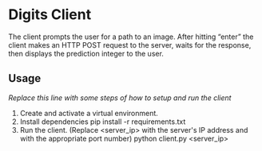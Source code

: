 # Digits Client

The client prompts the user for a path to an image. After hitting “enter” the client makes an HTTP POST request to the server, waits for the response, then displays the prediction integer to the user. 

## Usage

*Replace this line with some steps of how to setup and run the client*
1. Create and activate a virtual environment.
2. Install dependencies
pip install -r requirements.txt
4. Run the client. (Replace <server_ip> with the server's IP address and <port> with the appropriate port number) 
python client.py <server_ip> <port>

